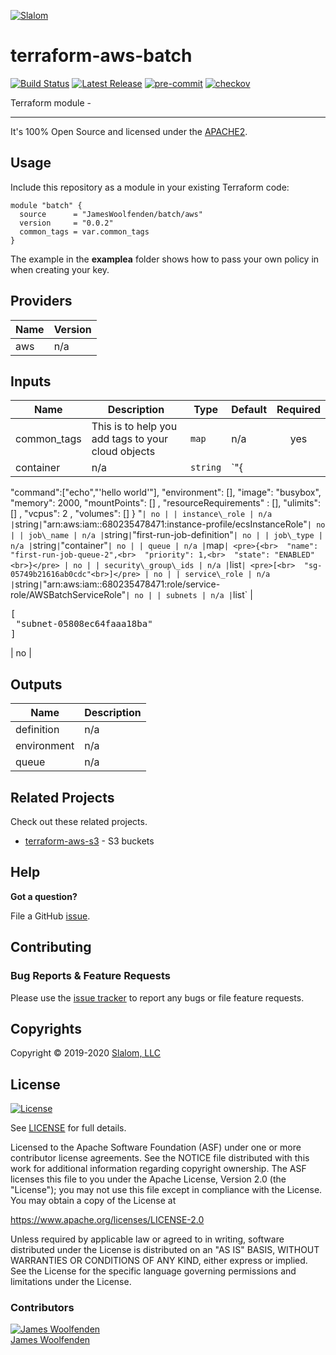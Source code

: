 [![Slalom][logo]](https://slalom.com)

# terraform-aws-batch

[![Build Status](https://github.com/JamesWoolfenden/terraform-aws-batch/workflows/Verify%20and%20Bump/badge.svg?branch=master)](https://github.com/JamesWoolfenden/terraform-aws-batch)
[![Latest Release](https://img.shields.io/github/release/JamesWoolfenden/terraform-aws-batch.svg)](https://github.com/JamesWoolfenden/terraform-aws-batch/releases/latest)
[![pre-commit](https://img.shields.io/badge/pre--commit-enabled-brightgreen?logo=pre-commit&logoColor=white)](https://github.com/pre-commit/pre-commit)
[![checkov](https://img.shields.io/badge/checkov-verified-brightgreen)](https://www.checkov.io/)

Terraform module -

---

It's 100% Open Source and licensed under the [APACHE2](LICENSE).

## Usage

Include this repository as a module in your existing Terraform code:

```hcl
module "batch" {
  source      = "JamesWoolfenden/batch/aws"
  version     = "0.0.2"
  common_tags = var.common_tags
}
```

The example in the **examplea** folder shows how to pass your own policy in when creating your key.

<!-- BEGINNING OF PRE-COMMIT-TERRAFORM DOCS HOOK -->
## Providers

| Name | Version |
|------|---------|
| aws | n/a |

## Inputs

| Name | Description | Type | Default | Required |
|------|-------------|------|---------|:-----:|
| common\_tags | This is to help you add tags to your cloud objects | `map` | n/a | yes |
| container | n/a | `string` | `"{
  \"command\":[\"echo\",\"'hello world'\"],
  \"environment\": [],
  \"image\": \"busybox\",
  \"memory\": 2000,
  \"mountPoints\": [] ,
  \"resourceRequirements\" : [],
  \"ulimits\": [] ,
  \"vcpus\": 2 ,
  \"volumes\": []
}
"` | no |
| instance\_role | n/a | `string` | `"arn:aws:iam::680235478471:instance-profile/ecsInstanceRole"` | no |
| job\_name | n/a | `string` | `"first-run-job-definition"` | no |
| job\_type | n/a | `string` | `"container"` | no |
| queue | n/a | `map` | <pre>{<br>  "name": "first-run-job-queue-2",<br>  "priority": 1,<br>  "state": "ENABLED"<br>}</pre> | no |
| security\_group\_ids | n/a | `list` | <pre>[<br>  "sg-05749b21616ab0cdc"<br>]</pre> | no |
| service\_role | n/a | `string` | `"arn:aws:iam::680235478471:role/service-role/AWSBatchServiceRole"` | no |
| subnets | n/a | `list` | <pre>[<br>  "subnet-05808ec64faaa18ba"<br>]</pre> | no |

## Outputs

| Name | Description |
|------|-------------|
| definition | n/a |
| environment | n/a |
| queue | n/a |

<!-- END OF PRE-COMMIT-TERRAFORM DOCS HOOK -->

## Related Projects

Check out these related projects.

- [terraform-aws-s3](https://github.com/jameswoolfenden/terraform-aws-s3) - S3 buckets

## Help

**Got a question?**

File a GitHub [issue](https://github.com/JamesWoolfenden/terraform-aws-batch/issues).

## Contributing

### Bug Reports & Feature Requests

Please use the [issue tracker](https://github.com/JamesWoolfenden/terraform-aws-batch/issues) to report any bugs or file feature requests.

## Copyrights

Copyright © 2019-2020 [Slalom, LLC](https://slalom.com)

## License

[![License](https://img.shields.io/badge/License-Apache%202.0-blue.svg)](https://opensource.org/licenses/Apache-2.0)

See [LICENSE](LICENSE) for full details.

Licensed to the Apache Software Foundation (ASF) under one
or more contributor license agreements.  See the NOTICE file
distributed with this work for additional information
regarding copyright ownership.  The ASF licenses this file
to you under the Apache License, Version 2.0 (the
"License"); you may not use this file except in compliance
with the License.  You may obtain a copy of the License at

<https://www.apache.org/licenses/LICENSE-2.0>

Unless required by applicable law or agreed to in writing,
software distributed under the License is distributed on an
"AS IS" BASIS, WITHOUT WARRANTIES OR CONDITIONS OF ANY
KIND, either express or implied.  See the License for the
specific language governing permissions and limitations
under the License.

### Contributors

[![James Woolfenden][jameswoolfenden_avatar]][jameswoolfenden_homepage]<br/>[James Woolfenden][jameswoolfenden_homepage]

[jameswoolfenden_homepage]: https://github.com/jameswoolfenden
[jameswoolfenden_avatar]: https://github.com/jameswoolfenden.png?size=150
[logo]: https://gist.githubusercontent.com/JamesWoolfenden/5c457434351e9fe732ca22b78fdd7d5e/raw/15933294ae2b00f5dba6557d2be88f4b4da21201/slalom-logo.png
[website]: https://slalom.com
[github]: https://github.com/jameswoolfenden
[linkedin]: https://www.linkedin.com/in/jameswoolfenden/
[twitter]: https://twitter.com/JimWoolfenden

[share_twitter]: https://twitter.com/intent/tweet/?text=terraform-aws-batch&url=https://github.com/JamesWoolfenden/terraform-aws-batch
[share_linkedin]: https://www.linkedin.com/shareArticle?mini=true&title=terraform-aws-batch&url=https://github.com/JamesWoolfenden/terraform-aws-batch
[share_reddit]: https://reddit.com/submit/?url=https://github.com/JamesWoolfenden/terraform-aws-batch
[share_facebook]: https://facebook.com/sharer/sharer.php?u=https://github.com/JamesWoolfenden/terraform-aws-batch
[share_email]: mailto:?subject=terraform-aws-batch&body=https://github.com/JamesWoolfenden/terraform-aws-batch
